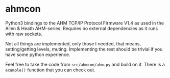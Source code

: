 # ahmcon

Python3 bindings to the AHM TCP/IP Protocol Firmware V1.4 as used in the Allen & Heath AHM-series. Requires no external dependencies as it runs with raw sockets.

Not all things are implemented, only those I needed, that means, setting/getting levels, muting. Implementing the rest should be trivial if you have some python experience.

Feel free to take the code from `src/ahmcon/ahm.py` and build on it. There is a `example()` function that you can check out.
